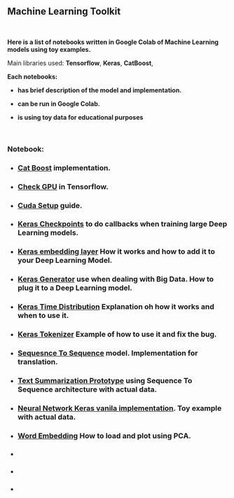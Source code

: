 ## Machine Learning Toolkit

</br>

**Here is a list of notebooks written in Google Colab of Machine Learning models using toy examples.**

Main libraries used: **Tensorflow**, **Keras**, **CatBoost**, 

**Each notebooks:**
* **has brief description of the model and implementation.**

* **can be run in Google Colab.**

* **is using toy data for educational purposes**

</br>

### Notebook:

* ### [Cat Boost](https://github.com/gmihaila/deep_learning_toolbox/blob/master/cat_boost.ipynb) implementation.
* ### [Check GPU](https://github.com/gmihaila/machine_learning_toolbox/blob/master/check_gpu.ipynb) in Tensorflow.
* ### [Cuda Setup](https://github.com/gmihaila/machine_learning_toolbox/blob/master/cuda_setup.md) guide.
* ### [Keras Checkpoints](https://github.com/gmihaila/machine_learning_toolbox/blob/master/keras_checkpoins.ipynb) to do callbacks when training large Deep Learning models.
* ### [Keras embedding layer](https://github.com/gmihaila/machine_learning_toolbox/blob/master/keras_embedding.ipynb) How it works and how to add it to your Deep Learning Model.
* ### [Keras Generator](https://github.com/gmihaila/machine_learning_toolbox/blob/master/keras_generator.ipynb) use when dealing with Big Data. How to plug it to a Deep Learning model.
* ### [Keras Time Distribution](https://github.com/gmihaila/machine_learning_toolbox/blob/master/keras_time_distribution.ipynb) Explanation oh how it works and when to use it.
* ### [Keras Tokenizer](https://github.com/gmihaila/machine_learning_toolbox/blob/master/keras_tokenizer_fix.ipynb) Example of how to use it and fix the bug.
* ### [Sequesnce To Sequence](https://github.com/gmihaila/machine_learning_toolbox/blob/master/seq2seq_translator.ipynb) model. Implementation for translation.
* ### [Text Summarization Prototype](https://github.com/gmihaila/machine_learning_toolbox/blob/master/text_sum_no_generator.ipynb) using Sequence To Sequence architecture with actual data.
* ### [Neural Network Keras vanila implementation](https://github.com/gmihaila/machine_learning_toolbox/blob/master/vanila_nn.ipynb). Toy example with actual data.
* ### [Word Embedding](https://github.com/gmihaila/machine_learning_toolbox/blob/master/word_embeddings_visualize.ipynb) How to load and plot using PCA.
* ### []()
* ### []()
* ### []()

